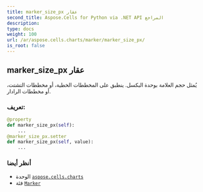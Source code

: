 ```yaml
---
title: marker_size_px عقار
second_title: Aspose.Cells for Python via .NET API المراجع
description:
type: docs
weight: 100
url: /ar/aspose.cells.charts/marker/marker_size_px/
is_root: false
---
```

##  marker_size_px عقار

يُمثل حجم العلامة بوحدة البكسل. ينطبق على المخططات الخطية، أو مخططات التشتت، أو مخططات الرادار.
###  تعريف:
```python
@property
def marker_size_px(self):
    ...
@marker_size_px.setter
def marker_size_px(self, value):
    ...
```

###  أنظر أيضا
* الوحدة [`aspose.cells.charts`](../../)
* فئة [`Marker`](/cells/python-net/ar/aspose.cells.charts/marker)
